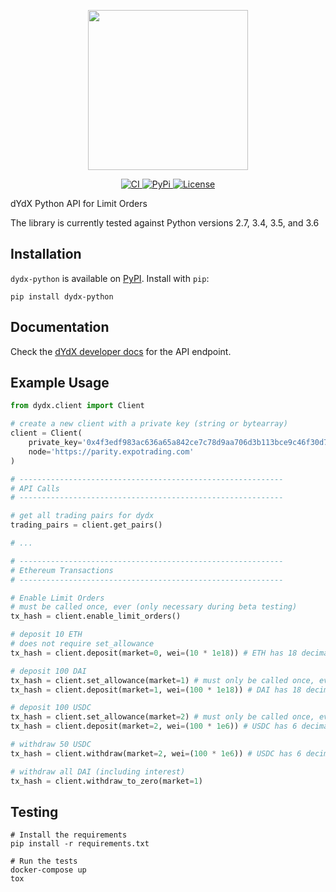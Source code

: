 <p align="center"><img src="https://s3.amazonaws.com/dydx-assets/dydx_logo_black.svg" width="256" /></p>

<div align="center">
  <a href="https://circleci.com/gh/dydxprotocol/workflows/dydx-python/tree/master">
    <img src="https://img.shields.io/circleci/project/github/dydxprotocol/dydx-python.svg" alt='CI' />
  </a>
  <a href='https://pypi.org/project/dydx-python'>
    <img src='https://img.shields.io/pypi/v/dydx-python.svg' alt='PyPi'/>
  </a>
  <a href='https://github.com/dydxprotocol/dydx-python/blob/master/LICENSE'>
    <img src='https://img.shields.io/github/license/dydxprotocol/dydx-python.svg?longCache=true' alt='License' />
  </a>
</div>

dYdX Python API for Limit Orders

The library is currently tested against Python versions 2.7, 3.4, 3.5, and 3.6

## Installation
`dydx-python` is available on [PyPI](https://pypi.org/project/dydx-python). Install with `pip`:
```
pip install dydx-python
```

## Documentation

Check the [dYdX developer docs](https://docs.dydx.exchange/#/api?id=orderbook) for the API endpoint.

## Example Usage

```python
from dydx.client import Client

# create a new client with a private key (string or bytearray)
client = Client(
    private_key='0x4f3edf983ac636a65a842ce7c78d9aa706d3b113bce9c46f30d7d21715b23b1d',
    node='https://parity.expotrading.com'
)

# -----------------------------------------------------------
# API Calls
# -----------------------------------------------------------

# get all trading pairs for dydx
trading_pairs = client.get_pairs()

# ...

# -----------------------------------------------------------
# Ethereum Transactions
# -----------------------------------------------------------

# Enable Limit Orders
# must be called once, ever (only necessary during beta testing)
tx_hash = client.enable_limit_orders()

# deposit 10 ETH
# does not require set_allowance
tx_hash = client.deposit(market=0, wei=(10 * 1e18)) # ETH has 18 decimal places

# deposit 100 DAI
tx_hash = client.set_allowance(market=1) # must only be called once, ever
tx_hash = client.deposit(market=1, wei=(100 * 1e18)) # DAI has 18 decimal places

# deposit 100 USDC
tx_hash = client.set_allowance(market=2) # must only be called once, ever
tx_hash = client.deposit(market=2, wei=(100 * 1e6)) # USDC has 6 decimal places

# withdraw 50 USDC
tx_hash = client.withdraw(market=2, wei=(100 * 1e6)) # USDC has 6 decimal places

# withdraw all DAI (including interest)
tx_hash = client.withdraw_to_zero(market=1)
```

## Testing
```
# Install the requirements
pip install -r requirements.txt

# Run the tests
docker-compose up
tox
```

